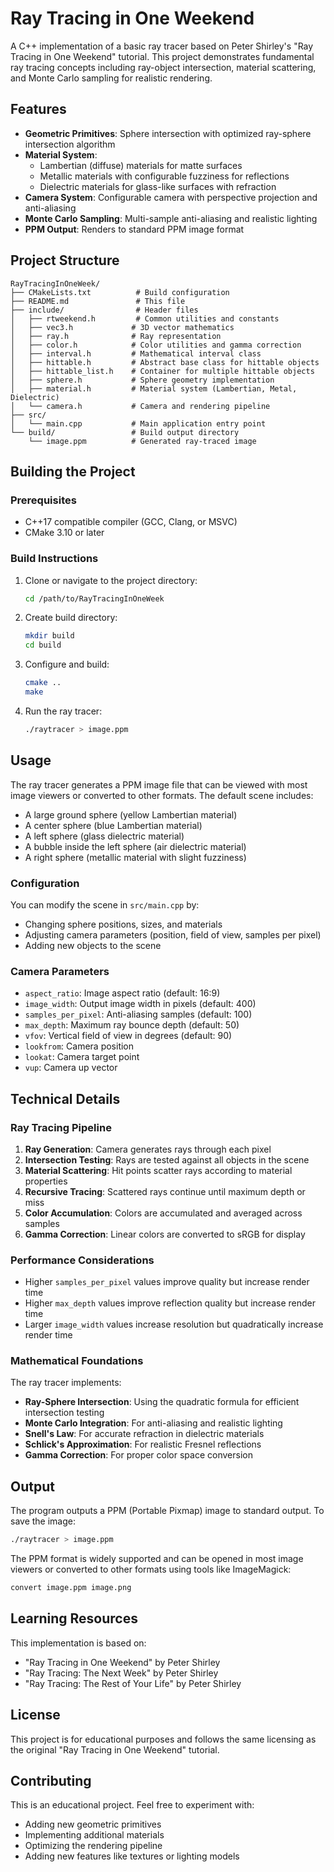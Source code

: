 # Ray Tracing in One Weekend

A C++ implementation of a basic ray tracer based on Peter Shirley's "Ray Tracing in One Weekend" tutorial. This project demonstrates fundamental ray tracing concepts including ray-object intersection, material scattering, and Monte Carlo sampling for realistic rendering.

## Features

- **Geometric Primitives**: Sphere intersection with optimized ray-sphere intersection algorithm
- **Material System**: 
  - Lambertian (diffuse) materials for matte surfaces
  - Metallic materials with configurable fuzziness for reflections
  - Dielectric materials for glass-like surfaces with refraction
- **Camera System**: Configurable camera with perspective projection and anti-aliasing
- **Monte Carlo Sampling**: Multi-sample anti-aliasing and realistic lighting
- **PPM Output**: Renders to standard PPM image format

## Project Structure

```
RayTracingInOneWeek/
├── CMakeLists.txt          # Build configuration
├── README.md               # This file
├── include/                # Header files
│   ├── rtweekend.h         # Common utilities and constants
│   ├── vec3.h             # 3D vector mathematics
│   ├── ray.h              # Ray representation
│   ├── color.h            # Color utilities and gamma correction
│   ├── interval.h         # Mathematical interval class
│   ├── hittable.h         # Abstract base class for hittable objects
│   ├── hittable_list.h    # Container for multiple hittable objects
│   ├── sphere.h           # Sphere geometry implementation
│   ├── material.h         # Material system (Lambertian, Metal, Dielectric)
│   └── camera.h           # Camera and rendering pipeline
├── src/
│   └── main.cpp           # Main application entry point
└── build/                 # Build output directory
    └── image.ppm          # Generated ray-traced image
```

## Building the Project

### Prerequisites

- C++17 compatible compiler (GCC, Clang, or MSVC)
- CMake 3.10 or later

### Build Instructions

1. Clone or navigate to the project directory:
   ```bash
   cd /path/to/RayTracingInOneWeek
   ```

2. Create build directory:
   ```bash
   mkdir build
   cd build
   ```

3. Configure and build:
   ```bash
   cmake ..
   make
   ```

4. Run the ray tracer:
   ```bash
   ./raytracer > image.ppm
   ```

## Usage

The ray tracer generates a PPM image file that can be viewed with most image viewers or converted to other formats. The default scene includes:

- A large ground sphere (yellow Lambertian material)
- A center sphere (blue Lambertian material)
- A left sphere (glass dielectric material)
- A bubble inside the left sphere (air dielectric material)
- A right sphere (metallic material with slight fuzziness)

### Configuration

You can modify the scene in `src/main.cpp` by:

- Changing sphere positions, sizes, and materials
- Adjusting camera parameters (position, field of view, samples per pixel)
- Adding new objects to the scene

### Camera Parameters

- `aspect_ratio`: Image aspect ratio (default: 16:9)
- `image_width`: Output image width in pixels (default: 400)
- `samples_per_pixel`: Anti-aliasing samples (default: 100)
- `max_depth`: Maximum ray bounce depth (default: 50)
- `vfov`: Vertical field of view in degrees (default: 90)
- `lookfrom`: Camera position
- `lookat`: Camera target point
- `vup`: Camera up vector

## Technical Details

### Ray Tracing Pipeline

1. **Ray Generation**: Camera generates rays through each pixel
2. **Intersection Testing**: Rays are tested against all objects in the scene
3. **Material Scattering**: Hit points scatter rays according to material properties
4. **Recursive Tracing**: Scattered rays continue until maximum depth or miss
5. **Color Accumulation**: Colors are accumulated and averaged across samples
6. **Gamma Correction**: Linear colors are converted to sRGB for display

### Performance Considerations

- Higher `samples_per_pixel` values improve quality but increase render time
- Higher `max_depth` values improve reflection quality but increase render time
- Larger `image_width` values increase resolution but quadratically increase render time

### Mathematical Foundations

The ray tracer implements:
- **Ray-Sphere Intersection**: Using the quadratic formula for efficient intersection testing
- **Monte Carlo Integration**: For anti-aliasing and realistic lighting
- **Snell's Law**: For accurate refraction in dielectric materials
- **Schlick's Approximation**: For realistic Fresnel reflections
- **Gamma Correction**: For proper color space conversion

## Output

The program outputs a PPM (Portable Pixmap) image to standard output. To save the image:

```bash
./raytracer > image.ppm
```

The PPM format is widely supported and can be opened in most image viewers or converted to other formats using tools like ImageMagick:

```bash
convert image.ppm image.png
```

## Learning Resources

This implementation is based on:
- "Ray Tracing in One Weekend" by Peter Shirley
- "Ray Tracing: The Next Week" by Peter Shirley
- "Ray Tracing: The Rest of Your Life" by Peter Shirley

## License

This project is for educational purposes and follows the same licensing as the original "Ray Tracing in One Weekend" tutorial.

## Contributing

This is an educational project. Feel free to experiment with:
- Adding new geometric primitives
- Implementing additional materials
- Optimizing the rendering pipeline
- Adding new features like textures or lighting models